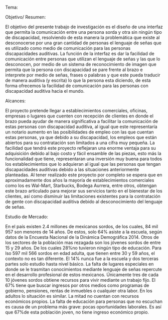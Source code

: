 Tema: 

Objetivo/ Resumen: 

El objetivo del presente trabajo de investigación es el diseño de una interfaz que permita la comunicación entre una persona sorda y otra sin ningún tipo de discapacidad, resolviendo de esta manera la problemática que existe al desconocerse por una gran cantidad de personas el lenguaje de señas que es utilizado como medio de comunicación para las personas discapacidades auditivas. 
La función de la interfaz es dar la facilidad de comunicación entre personas que utilizan el lenguaje de señas y las que lo desconocen, por medio de un sistema de reconocimiento de imagen que permita que la persona con discapacidad se pare frente al brazo e interprete por medio de señas, frases o palabras y que este pueda traducir de manera auditiva (y escrita) lo que la persona esta diciendo, de esta forma ofrecemos la facilidad de comunicación para las personas con discapacidad auditiva hacia el mundo.

Alcances:

El proyecto pretende llegar a establecimientos comerciales, oficinas, empresas o lugares que cuenten con recepción de clientes en donde el brazo pueda ayudar de manera significativa a facilitar la comunicación de estas personas con discapacidad auditiva, al igual que este representaría un notario aumento en las posibilidades de empleo con las que cuentan estas personas, ya que debido a su discapacidad, los empleos que están abiertos para su contratación son limitados a una cifra muy pequeña.
La facilidad que tendrá este proyecto reflejaran una enorme ventaja para su adquisición debido al bajo costo y fácil ensamble de las piezas, esto más la funcionalidad que tiene, representaran una inversión muy buena para todos los establecimientos que lo adquieran al igual que las personas que tengan discapacidades auditivas debido a las situaciones anteriormente planteadas. 
Al tener realizado este proyecto por completo se espera que en aproximadamente dos años la mayoría de establecimientos comerciales como los es Wal-Mart, Starbucks, Bodega Aurrera, entre otros, obtengan este brazo articulado para mejorar sus servicios tanto en el bienestar de los clientes, así como disminuir las limitaciones existentes para la contratación de gente con discapacidad auditiva debido al desconocimiento del lenguaje de señas.

Estudio de Mercado: 

En el país existen 2.4 millones de mexicanos sordos, de los cuales, 84 mil 957 son menores de 14 años. De estos, solo 64% asiste a la escuela, según datos de la Encuesta Nacional de la Dinámica Demográfica 2014.
Otros de los sectores de la población mas rezagada son los jóvenes sordos de entre 15 y 29 años. De los cuales 28%no tuvieron ningún tipo de educación.
Para lso 597 mil 566 sordos en edad adulta, que tienen entre 30 y 59 años, el contexto no es tan diferente. El 14% nunca fue a la escuela y dos terceras partes solo estudio hasta nivel básico.
La falta de lugares especiales en donde se le trasmitan conocimientos mediante lenguaje de señas repercute en el desarrollo profesional de estos mexicanos. Únicamente tres de cada 10 jóvenes sordos obtiene recursos para vivir mediante un trabajo fijo. El 67% tiene que buscar ingresos por otros medios como programas de gobierno, pensiones, rentas de inmuebles o cualquier otra labor. En los adultos lo situación es similar. La mitad no cuentan con recursos económicos propios.
La falta de educación para personas que no escuchan es causa de un problema más grave: pocas oportunidades laborales. Es así que 67%de esta población joven, no tiene ingreso económico propio.
